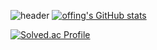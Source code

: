 ![header](https://capsule-render.vercel.app/api?type=wave&color=auto&height=300&section=header&text=HyeonjinKim%20render&fontSize=90) 
[![offing's GitHub stats](https://github-readme-stats.vercel.app/api?username=offings&theme=radical)](https://github.com/offings/github-readme-stats)

[![Solved.ac Profile](http://mazassumnida.wtf/api/v2/generate_badge?boj=06090419)](https://solved.ac/06090419/)

<!--
**offings/offings** is a ✨ _special_ ✨ repository because its `README.md` (this file) appears on your GitHub profile.

Here are some ideas to get you started:

- 🔭 I’m currently working on ...
- 🌱 I’m currently learning ...
- 👯 I’m looking to collaborate on ...
- 🤔 I’m looking for help with ...
- 💬 Ask me about ...
- 📫 How to reach me: ...
- 😄 Pronouns: ...
- ⚡ Fun fact: ...
-->
